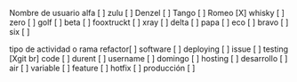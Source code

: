 Nombre de usuario
alfa [ ]
zulu [ ]
Denzel [ ]
Tango [ ]
Romeo [X]
whisky [ ]
zero [ ]
golf [ ]
beta [ ]
fooxtruckt [ ]
xray [ ]
delta [ ]
papa [ ]
eco [ ]
bravo [ ]
six [ ]

tipo de actividad o rama
refactor[ ]
software [ ]
deploying [ ]
issue [ ]
testing [Xgit br]
code [ ]
durent [ ]
username [ ]
domingo [ ]
hosting [ ]
desarrollo [ ]
air [ ]
variable [ ]
feature [ ]
hotfix [ ]
producción [ ]